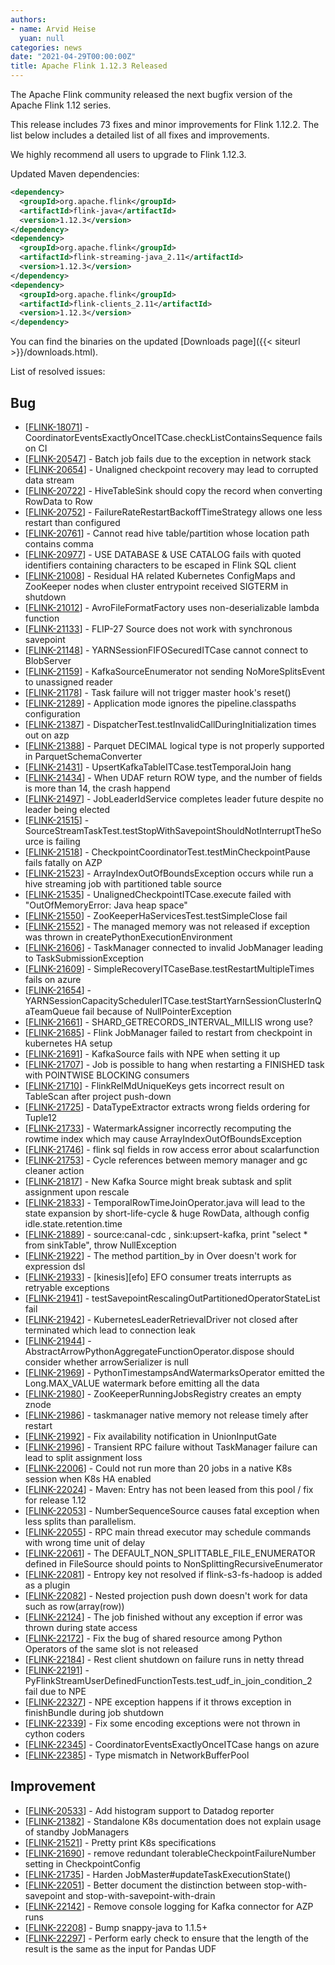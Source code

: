 ```yaml
---
authors:
- name: Arvid Heise
  yuan: null
categories: news
date: "2021-04-29T00:00:00Z"
title: Apache Flink 1.12.3 Released
---
```


The Apache Flink community released the next bugfix version of the Apache Flink 1.12 series.

This release includes 73 fixes and minor improvements for Flink 1.12.2. The list below includes a detailed list of all fixes and improvements.

We highly recommend all users to upgrade to Flink 1.12.3.

Updated Maven dependencies:

```xml
<dependency>
  <groupId>org.apache.flink</groupId>
  <artifactId>flink-java</artifactId>
  <version>1.12.3</version>
</dependency>
<dependency>
  <groupId>org.apache.flink</groupId>
  <artifactId>flink-streaming-java_2.11</artifactId>
  <version>1.12.3</version>
</dependency>
<dependency>
  <groupId>org.apache.flink</groupId>
  <artifactId>flink-clients_2.11</artifactId>
  <version>1.12.3</version>
</dependency>
```

You can find the binaries on the updated [Downloads page]({{< siteurl >}}/downloads.html).


List of resolved issues:
                
<h2>        Bug
</h2>
<ul>
<li>[<a href='https://issues.apache.org/jira/browse/FLINK-18071'>FLINK-18071</a>] -         CoordinatorEventsExactlyOnceITCase.checkListContainsSequence fails on CI
</li>
<li>[<a href='https://issues.apache.org/jira/browse/FLINK-20547'>FLINK-20547</a>] -         Batch job fails due to the exception in network stack
</li>
<li>[<a href='https://issues.apache.org/jira/browse/FLINK-20654'>FLINK-20654</a>] -         Unaligned checkpoint recovery may lead to corrupted data stream
</li>
<li>[<a href='https://issues.apache.org/jira/browse/FLINK-20722'>FLINK-20722</a>] -         HiveTableSink should copy the record when converting RowData to Row
</li>
<li>[<a href='https://issues.apache.org/jira/browse/FLINK-20752'>FLINK-20752</a>] -         FailureRateRestartBackoffTimeStrategy allows one less restart than configured
</li>
<li>[<a href='https://issues.apache.org/jira/browse/FLINK-20761'>FLINK-20761</a>] -         Cannot read hive table/partition whose location path contains comma
</li>
<li>[<a href='https://issues.apache.org/jira/browse/FLINK-20977'>FLINK-20977</a>] -         USE DATABASE &amp; USE CATALOG fails with quoted identifiers containing characters to be escaped in Flink SQL client
</li>
<li>[<a href='https://issues.apache.org/jira/browse/FLINK-21008'>FLINK-21008</a>] -         Residual HA related Kubernetes ConfigMaps and ZooKeeper nodes when cluster entrypoint received SIGTERM in shutdown
</li>
<li>[<a href='https://issues.apache.org/jira/browse/FLINK-21012'>FLINK-21012</a>] -         AvroFileFormatFactory uses non-deserializable lambda function
</li>
<li>[<a href='https://issues.apache.org/jira/browse/FLINK-21133'>FLINK-21133</a>] -         FLIP-27 Source does not work with synchronous savepoint
</li>
<li>[<a href='https://issues.apache.org/jira/browse/FLINK-21148'>FLINK-21148</a>] -         YARNSessionFIFOSecuredITCase cannot connect to BlobServer
</li>
<li>[<a href='https://issues.apache.org/jira/browse/FLINK-21159'>FLINK-21159</a>] -         KafkaSourceEnumerator not sending NoMoreSplitsEvent to unassigned reader
</li>
<li>[<a href='https://issues.apache.org/jira/browse/FLINK-21178'>FLINK-21178</a>] -         Task failure will not trigger master hook&#39;s reset()
</li>
<li>[<a href='https://issues.apache.org/jira/browse/FLINK-21289'>FLINK-21289</a>] -         Application mode ignores the pipeline.classpaths configuration
</li>
<li>[<a href='https://issues.apache.org/jira/browse/FLINK-21387'>FLINK-21387</a>] -         DispatcherTest.testInvalidCallDuringInitialization times out on azp
</li>
<li>[<a href='https://issues.apache.org/jira/browse/FLINK-21388'>FLINK-21388</a>] -         Parquet DECIMAL logical type is not properly supported in ParquetSchemaConverter
</li>
<li>[<a href='https://issues.apache.org/jira/browse/FLINK-21431'>FLINK-21431</a>] -         UpsertKafkaTableITCase.testTemporalJoin hang
</li>
<li>[<a href='https://issues.apache.org/jira/browse/FLINK-21434'>FLINK-21434</a>] -         When UDAF return ROW type, and the number of fields is more than 14, the crash happend
</li>
<li>[<a href='https://issues.apache.org/jira/browse/FLINK-21497'>FLINK-21497</a>] -         JobLeaderIdService completes leader future despite no leader being elected
</li>
<li>[<a href='https://issues.apache.org/jira/browse/FLINK-21515'>FLINK-21515</a>] -         SourceStreamTaskTest.testStopWithSavepointShouldNotInterruptTheSource is failing
</li>
<li>[<a href='https://issues.apache.org/jira/browse/FLINK-21518'>FLINK-21518</a>] -         CheckpointCoordinatorTest.testMinCheckpointPause fails fatally on AZP
</li>
<li>[<a href='https://issues.apache.org/jira/browse/FLINK-21523'>FLINK-21523</a>] -         ArrayIndexOutOfBoundsException occurs while run a hive streaming job with partitioned table source 
</li>
<li>[<a href='https://issues.apache.org/jira/browse/FLINK-21535'>FLINK-21535</a>] -         UnalignedCheckpointITCase.execute failed with &quot;OutOfMemoryError: Java heap space&quot;
</li>
<li>[<a href='https://issues.apache.org/jira/browse/FLINK-21550'>FLINK-21550</a>] -         ZooKeeperHaServicesTest.testSimpleClose fail
</li>
<li>[<a href='https://issues.apache.org/jira/browse/FLINK-21552'>FLINK-21552</a>] -         The managed memory was not released if exception was thrown in createPythonExecutionEnvironment
</li>
<li>[<a href='https://issues.apache.org/jira/browse/FLINK-21606'>FLINK-21606</a>] -         TaskManager connected to invalid JobManager leading to TaskSubmissionException
</li>
<li>[<a href='https://issues.apache.org/jira/browse/FLINK-21609'>FLINK-21609</a>] -         SimpleRecoveryITCaseBase.testRestartMultipleTimes fails on azure
</li>
<li>[<a href='https://issues.apache.org/jira/browse/FLINK-21654'>FLINK-21654</a>] -         YARNSessionCapacitySchedulerITCase.testStartYarnSessionClusterInQaTeamQueue fail because of NullPointerException
</li>
<li>[<a href='https://issues.apache.org/jira/browse/FLINK-21661'>FLINK-21661</a>] -         SHARD_GETRECORDS_INTERVAL_MILLIS  wrong use?
</li>
<li>[<a href='https://issues.apache.org/jira/browse/FLINK-21685'>FLINK-21685</a>] -         Flink JobManager failed to restart from checkpoint in kubernetes HA setup
</li>
<li>[<a href='https://issues.apache.org/jira/browse/FLINK-21691'>FLINK-21691</a>] -         KafkaSource fails with NPE when setting it up
</li>
<li>[<a href='https://issues.apache.org/jira/browse/FLINK-21707'>FLINK-21707</a>] -         Job is possible to hang when restarting a FINISHED task with POINTWISE BLOCKING consumers
</li>
<li>[<a href='https://issues.apache.org/jira/browse/FLINK-21710'>FLINK-21710</a>] -         FlinkRelMdUniqueKeys gets incorrect result on TableScan after project push-down
</li>
<li>[<a href='https://issues.apache.org/jira/browse/FLINK-21725'>FLINK-21725</a>] -         DataTypeExtractor extracts wrong fields ordering for Tuple12
</li>
<li>[<a href='https://issues.apache.org/jira/browse/FLINK-21733'>FLINK-21733</a>] -         WatermarkAssigner incorrectly recomputing the rowtime index which may cause ArrayIndexOutOfBoundsException
</li>
<li>[<a href='https://issues.apache.org/jira/browse/FLINK-21746'>FLINK-21746</a>] -         flink sql fields in row access error about scalarfunction
</li>
<li>[<a href='https://issues.apache.org/jira/browse/FLINK-21753'>FLINK-21753</a>] -         Cycle references between memory manager and gc cleaner action
</li>
<li>[<a href='https://issues.apache.org/jira/browse/FLINK-21817'>FLINK-21817</a>] -         New Kafka Source might break subtask and split assignment upon rescale
</li>
<li>[<a href='https://issues.apache.org/jira/browse/FLINK-21833'>FLINK-21833</a>] -         TemporalRowTimeJoinOperator.java will lead to the state expansion by short-life-cycle &amp; huge RowData, although config idle.state.retention.time
</li>
<li>[<a href='https://issues.apache.org/jira/browse/FLINK-21889'>FLINK-21889</a>] -         source:canal-cdc , sink:upsert-kafka, print &quot;select * from sinkTable&quot;, throw NullException
</li>
<li>[<a href='https://issues.apache.org/jira/browse/FLINK-21922'>FLINK-21922</a>] -         The method partition_by in Over doesn&#39;t work for expression dsl
</li>
<li>[<a href='https://issues.apache.org/jira/browse/FLINK-21933'>FLINK-21933</a>] -         [kinesis][efo] EFO consumer treats interrupts as retryable exceptions
</li>
<li>[<a href='https://issues.apache.org/jira/browse/FLINK-21941'>FLINK-21941</a>] -         testSavepointRescalingOutPartitionedOperatorStateList fail
</li>
<li>[<a href='https://issues.apache.org/jira/browse/FLINK-21942'>FLINK-21942</a>] -         KubernetesLeaderRetrievalDriver not closed after terminated which lead to connection leak
</li>
<li>[<a href='https://issues.apache.org/jira/browse/FLINK-21944'>FLINK-21944</a>] -         AbstractArrowPythonAggregateFunctionOperator.dispose should consider whether arrowSerializer is null
</li>
<li>[<a href='https://issues.apache.org/jira/browse/FLINK-21969'>FLINK-21969</a>] -         PythonTimestampsAndWatermarksOperator emitted the Long.MAX_VALUE watermark before emitting all the data
</li>
<li>[<a href='https://issues.apache.org/jira/browse/FLINK-21980'>FLINK-21980</a>] -         ZooKeeperRunningJobsRegistry creates an empty znode
</li>
<li>[<a href='https://issues.apache.org/jira/browse/FLINK-21986'>FLINK-21986</a>] -         taskmanager native memory not release timely after restart
</li>
<li>[<a href='https://issues.apache.org/jira/browse/FLINK-21992'>FLINK-21992</a>] -         Fix availability notification in UnionInputGate
</li>
<li>[<a href='https://issues.apache.org/jira/browse/FLINK-21996'>FLINK-21996</a>] -         Transient RPC failure without TaskManager failure can lead to split assignment loss
</li>
<li>[<a href='https://issues.apache.org/jira/browse/FLINK-22006'>FLINK-22006</a>] -         Could not run more than 20 jobs in a native K8s session when K8s HA enabled
</li>
<li>[<a href='https://issues.apache.org/jira/browse/FLINK-22024'>FLINK-22024</a>] -         Maven: Entry has not been leased from this pool / fix for release 1.12
</li>
<li>[<a href='https://issues.apache.org/jira/browse/FLINK-22053'>FLINK-22053</a>] -         NumberSequenceSource causes fatal exception when less splits than parallelism.
</li>
<li>[<a href='https://issues.apache.org/jira/browse/FLINK-22055'>FLINK-22055</a>] -         RPC main thread executor may schedule commands with wrong time unit of delay
</li>
<li>[<a href='https://issues.apache.org/jira/browse/FLINK-22061'>FLINK-22061</a>] -         The DEFAULT_NON_SPLITTABLE_FILE_ENUMERATOR defined in FileSource should points to NonSplittingRecursiveEnumerator
</li>
<li>[<a href='https://issues.apache.org/jira/browse/FLINK-22081'>FLINK-22081</a>] -         Entropy key not resolved if flink-s3-fs-hadoop is added as a plugin
</li>
<li>[<a href='https://issues.apache.org/jira/browse/FLINK-22082'>FLINK-22082</a>] -         Nested projection push down doesn&#39;t work for data such as row(array(row))
</li>
<li>[<a href='https://issues.apache.org/jira/browse/FLINK-22124'>FLINK-22124</a>] -         The job finished without any exception if error was thrown during state access
</li>
<li>[<a href='https://issues.apache.org/jira/browse/FLINK-22172'>FLINK-22172</a>] -         Fix the bug of shared resource among Python Operators of the same slot is not released
</li>
<li>[<a href='https://issues.apache.org/jira/browse/FLINK-22184'>FLINK-22184</a>] -         Rest client shutdown on failure runs in netty thread
</li>
<li>[<a href='https://issues.apache.org/jira/browse/FLINK-22191'>FLINK-22191</a>] -         PyFlinkStreamUserDefinedFunctionTests.test_udf_in_join_condition_2 fail due to NPE
</li>
<li>[<a href='https://issues.apache.org/jira/browse/FLINK-22327'>FLINK-22327</a>] -         NPE exception happens if it throws exception in finishBundle during job shutdown
</li>
<li>[<a href='https://issues.apache.org/jira/browse/FLINK-22339'>FLINK-22339</a>] -         Fix some encoding exceptions were not thrown in cython coders
</li>
<li>[<a href='https://issues.apache.org/jira/browse/FLINK-22345'>FLINK-22345</a>] -         CoordinatorEventsExactlyOnceITCase hangs on azure
</li>
<li>[<a href='https://issues.apache.org/jira/browse/FLINK-22385'>FLINK-22385</a>] -         Type mismatch in NetworkBufferPool
</li>
</ul>
                
<h2>        Improvement
</h2>
<ul>
<li>[<a href='https://issues.apache.org/jira/browse/FLINK-20533'>FLINK-20533</a>] -         Add histogram support to Datadog reporter
</li>
<li>[<a href='https://issues.apache.org/jira/browse/FLINK-21382'>FLINK-21382</a>] -         Standalone K8s documentation does not explain usage of standby JobManagers
</li>
<li>[<a href='https://issues.apache.org/jira/browse/FLINK-21521'>FLINK-21521</a>] -         Pretty print K8s specifications
</li>
<li>[<a href='https://issues.apache.org/jira/browse/FLINK-21690'>FLINK-21690</a>] -         remove redundant tolerableCheckpointFailureNumber setting in CheckpointConfig
</li>
<li>[<a href='https://issues.apache.org/jira/browse/FLINK-21735'>FLINK-21735</a>] -         Harden JobMaster#updateTaskExecutionState()
</li>
<li>[<a href='https://issues.apache.org/jira/browse/FLINK-22051'>FLINK-22051</a>] -         Better document the distinction between stop-with-savepoint and stop-with-savepoint-with-drain
</li>
<li>[<a href='https://issues.apache.org/jira/browse/FLINK-22142'>FLINK-22142</a>] -         Remove console logging for Kafka connector for AZP runs
</li>
<li>[<a href='https://issues.apache.org/jira/browse/FLINK-22208'>FLINK-22208</a>] -         Bump snappy-java to 1.1.5+
</li>
<li>[<a href='https://issues.apache.org/jira/browse/FLINK-22297'>FLINK-22297</a>] -         Perform early check to ensure that the length of the result is the same as the input for Pandas UDF
</li>
</ul>
                                                                                                                                                                